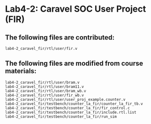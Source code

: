 # Lab4-2: Caravel SOC User Project (FIR)

## The following files are contributed:  
```
lab4-2_caravel_fir/rtl/user/fir.v
```

## The following files are modified from course materials:
```
lab4-2_caravel_fir/rtl/user/bram.v
lab4-2_caravel_fir/rtl/user/bram11.v
lab4-2_caravel_fir/rtl/user/bram_wb.v
lab4-2_caravel_fir/rtl/user/fir_wb.v
lab4-2_caravel_fir/rtl/user/user_proj_example.counter.v
lab4-2_caravel_fir/testbench/counter_la_fir/counter_la_fir_tb.v
lab4-2_caravel_fir/testbench/counter_la_fir/fir_control.c
lab4-2_caravel_fir/testbench/counter_la_fir/include.rtl.list
lab4-2_caravel_fir/testbench/counter_la_fir/run_sim
```
